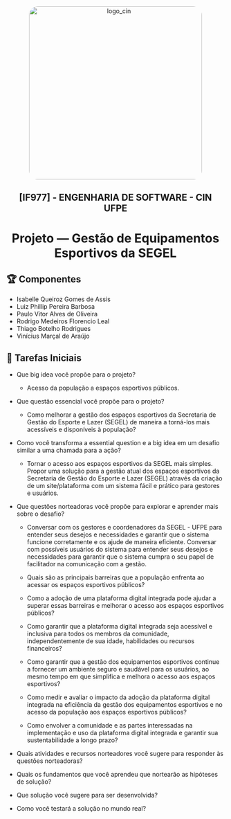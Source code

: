<div align="center">
  <img src="https://portal.cin.ufpe.br/wp-content/uploads/2020/07/Horizontal-Vermelho-Logotipo-CIn-UFPE.png" alt="logo_cin" width="400" height="auto" style="border-radius:20px;" />
  <h2>
    [IF977] - ENGENHARIA DE SOFTWARE - CIN UFPE
  </h2>
  <h1>
    Projeto — Gestão de Equipamentos Esportivos da SEGEL
  </h1> 
</div>

## :trophy: Componentes
- Isabelle Queiroz Gomes de Assis
- Luiz Phillip Pereira Barbosa
- Paulo Vitor Alves de Oliveira
- Rodrigo Medeiros Florencio Leal
- Thiago Botelho Rodrigues
- Vinícius Marçal de Araújo

## :pencil: Tarefas Iniciais
- Que big idea você propõe para o projeto?
  - Acesso da população a espaços esportivos públicos.

- Que questão essencial você propõe para o projeto?
  - Como melhorar a gestão dos espaços esportivos da Secretaria de Gestão do Esporte e Lazer (SEGEL) de maneira a torná-los mais acessíveis e disponíveis à população?
  
- Como você transforma a essential question e a big idea em um desafio similar a uma chamada para a ação?
  - Tornar o acesso aos espaços esportivos da SEGEL mais simples. Propor uma solução para a gestão atual dos espaços esportivos da Secretaria de Gestão do Esporte e Lazer (SEGEL) através da criação de um site/plataforma com um sistema fácil e prático para gestores e usuários.
  
- Que questões norteadoras você propõe para explorar e aprender mais sobre o desafio?
  - Conversar com os gestores e coordenadores da SEGEL - UFPE para entender seus desejos e necessidades e garantir que o sistema funcione corretamente e os ajude de maneira eficiente. Conversar com possíveis usuários do sistema para entender seus desejos e necessidades para garantir que o sistema cumpra o seu papel de facilitador na comunicação com a gestão. 
  - Quais são as principais barreiras que a população enfrenta ao acessar os espaços esportivos públicos?

  - Como a adoção de uma plataforma digital integrada pode ajudar a superar essas barreiras e melhorar o acesso aos espaços esportivos públicos?

  - Como garantir que a plataforma digital integrada seja acessível e inclusiva para todos os membros da comunidade, independentemente de sua idade, habilidades ou recursos financeiros?

  - Como garantir que a gestão dos equipamentos esportivos continue a fornecer um ambiente seguro e saudável para os usuários, ao mesmo tempo em que simplifica e melhora o acesso aos espaços esportivos?

  - Como medir e avaliar o impacto da adoção da plataforma digital integrada na eficiência da gestão dos equipamentos esportivos e no acesso da população aos espaços esportivos públicos?

  - Como envolver a comunidade e as partes interessadas na implementação e uso da plataforma digital integrada e garantir sua sustentabilidade a longo prazo?

- Quais atividades e recursos norteadores você sugere para responder às questões norteadoras?


- Quais os fundamentos que você aprendeu que nortearão as hipóteses de solução?


- Que solução você sugere para ser desenvolvida?


- Como você testará a solução no mundo real?

